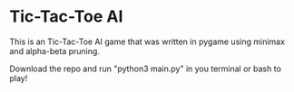 # Tic-Tac-Toe AI
This is an Tic-Tac-Toe AI game that was written in pygame using minimax and alpha-beta pruning.

Download the repo and run "python3 main.py" in you terminal or bash to play!
